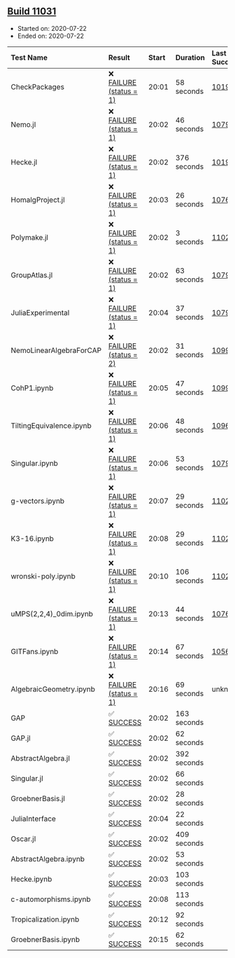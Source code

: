 ## [Build 11031](https://oscarci.mathematik.uni-kl.de/job/oscar/11031/)

* Started on: 2020-07-22
* Ended on: 2020-07-22

| Test Name    | Result | Start | Duration | Last Success | First Failure |
|:-------------|:-------|:------|:---------|:-------------|:--------------|
| CheckPackages | ❌ [FAILURE (status = 1)](https://oscarci.mathematik.uni-kl.de/job/oscar/11031/artifact/logs/build-11031/CheckPackages.log) | 20:01 | 58 seconds | [10197](https://oscarci.mathematik.uni-kl.de/job/oscar/10197/) | [10198](https://oscarci.mathematik.uni-kl.de/job/oscar/10198/) |
| Nemo.jl | ❌ [FAILURE (status = 1)](https://oscarci.mathematik.uni-kl.de/job/oscar/11031/artifact/logs/build-11031/Nemo.jl.log) | 20:02 | 46 seconds | [10790](https://oscarci.mathematik.uni-kl.de/job/oscar/10790/) | [10791](https://oscarci.mathematik.uni-kl.de/job/oscar/10791/) |
| Hecke.jl | ❌ [FAILURE (status = 1)](https://oscarci.mathematik.uni-kl.de/job/oscar/11031/artifact/logs/build-11031/Hecke.jl.log) | 20:02 | 376 seconds | [10197](https://oscarci.mathematik.uni-kl.de/job/oscar/10197/) | [10198](https://oscarci.mathematik.uni-kl.de/job/oscar/10198/) |
| HomalgProject.jl | ❌ [FAILURE (status = 1)](https://oscarci.mathematik.uni-kl.de/job/oscar/11031/artifact/logs/build-11031/HomalgProject.jl.log) | 20:03 | 26 seconds | [10765](https://oscarci.mathematik.uni-kl.de/job/oscar/10765/) | [10766](https://oscarci.mathematik.uni-kl.de/job/oscar/10766/) |
| Polymake.jl | ❌ [FAILURE (status = 1)](https://oscarci.mathematik.uni-kl.de/job/oscar/11031/artifact/logs/build-11031/Polymake.jl.log) | 20:02 | 3 seconds | [11023](https://oscarci.mathematik.uni-kl.de/job/oscar/11023/) | [11024](https://oscarci.mathematik.uni-kl.de/job/oscar/11024/) |
| GroupAtlas.jl | ❌ [FAILURE (status = 1)](https://oscarci.mathematik.uni-kl.de/job/oscar/11031/artifact/logs/build-11031/GroupAtlas.jl.log) | 20:02 | 63 seconds | [10790](https://oscarci.mathematik.uni-kl.de/job/oscar/10790/) | [10791](https://oscarci.mathematik.uni-kl.de/job/oscar/10791/) |
| JuliaExperimental | ❌ [FAILURE (status = 1)](https://oscarci.mathematik.uni-kl.de/job/oscar/11031/artifact/logs/build-11031/JuliaExperimental.log) | 20:04 | 37 seconds | [10790](https://oscarci.mathematik.uni-kl.de/job/oscar/10790/) | [10791](https://oscarci.mathematik.uni-kl.de/job/oscar/10791/) |
| NemoLinearAlgebraForCAP | ❌ [FAILURE (status = 2)](https://oscarci.mathematik.uni-kl.de/job/oscar/11031/artifact/logs/build-11031/NemoLinearAlgebraForCAP.log) | 20:02 | 31 seconds | [10999](https://oscarci.mathematik.uni-kl.de/job/oscar/10999/) | [11000](https://oscarci.mathematik.uni-kl.de/job/oscar/11000/) |
| CohP1.ipynb | ❌ [FAILURE (status = 1)](https://oscarci.mathematik.uni-kl.de/job/oscar/11031/artifact/logs/build-11031/CohP1.ipynb.log) | 20:05 | 47 seconds | [10999](https://oscarci.mathematik.uni-kl.de/job/oscar/10999/) | [11000](https://oscarci.mathematik.uni-kl.de/job/oscar/11000/) |
| TiltingEquivalence.ipynb | ❌ [FAILURE (status = 1)](https://oscarci.mathematik.uni-kl.de/job/oscar/11031/artifact/logs/build-11031/TiltingEquivalence.ipynb.log) | 20:06 | 48 seconds | [10962](https://oscarci.mathematik.uni-kl.de/job/oscar/10962/) | [10963](https://oscarci.mathematik.uni-kl.de/job/oscar/10963/) |
| Singular.ipynb | ❌ [FAILURE (status = 1)](https://oscarci.mathematik.uni-kl.de/job/oscar/11031/artifact/logs/build-11031/Singular.ipynb.log) | 20:06 | 53 seconds | [10790](https://oscarci.mathematik.uni-kl.de/job/oscar/10790/) | [10791](https://oscarci.mathematik.uni-kl.de/job/oscar/10791/) |
| g-vectors.ipynb | ❌ [FAILURE (status = 1)](https://oscarci.mathematik.uni-kl.de/job/oscar/11031/artifact/logs/build-11031/g-vectors.ipynb.log) | 20:07 | 29 seconds | [11023](https://oscarci.mathematik.uni-kl.de/job/oscar/11023/) | [11024](https://oscarci.mathematik.uni-kl.de/job/oscar/11024/) |
| K3-16.ipynb | ❌ [FAILURE (status = 1)](https://oscarci.mathematik.uni-kl.de/job/oscar/11031/artifact/logs/build-11031/K3-16.ipynb.log) | 20:08 | 29 seconds | [11023](https://oscarci.mathematik.uni-kl.de/job/oscar/11023/) | [11024](https://oscarci.mathematik.uni-kl.de/job/oscar/11024/) |
| wronski-poly.ipynb | ❌ [FAILURE (status = 1)](https://oscarci.mathematik.uni-kl.de/job/oscar/11031/artifact/logs/build-11031/wronski-poly.ipynb.log) | 20:10 | 106 seconds | [11029](https://oscarci.mathematik.uni-kl.de/job/oscar/11029/) | [11030](https://oscarci.mathematik.uni-kl.de/job/oscar/11030/) |
| uMPS(2,2,4)_0dim.ipynb | ❌ [FAILURE (status = 1)](https://oscarci.mathematik.uni-kl.de/job/oscar/11031/artifact/logs/build-11031/uMPS-2-2-4-_0dim.ipynb.log) | 20:13 | 44 seconds | [10765](https://oscarci.mathematik.uni-kl.de/job/oscar/10765/) | [10766](https://oscarci.mathematik.uni-kl.de/job/oscar/10766/) |
| GITFans.ipynb | ❌ [FAILURE (status = 1)](https://oscarci.mathematik.uni-kl.de/job/oscar/11031/artifact/logs/build-11031/GITFans.ipynb.log) | 20:14 | 67 seconds | [10566](https://oscarci.mathematik.uni-kl.de/job/oscar/10566/) | [10567](https://oscarci.mathematik.uni-kl.de/job/oscar/10567/) |
| AlgebraicGeometry.ipynb | ❌ [FAILURE (status = 1)](https://oscarci.mathematik.uni-kl.de/job/oscar/11031/artifact/logs/build-11031/AlgebraicGeometry.ipynb.log) | 20:16 | 69 seconds | unknown | unknown |
| GAP | ✅ [SUCCESS](https://oscarci.mathematik.uni-kl.de/job/oscar/11031/artifact/logs/build-11031/GAP.log) | 20:02 | 163 seconds |  |  |
| GAP.jl | ✅ [SUCCESS](https://oscarci.mathematik.uni-kl.de/job/oscar/11031/artifact/logs/build-11031/GAP.jl.log) | 20:02 | 62 seconds |  |  |
| AbstractAlgebra.jl | ✅ [SUCCESS](https://oscarci.mathematik.uni-kl.de/job/oscar/11031/artifact/logs/build-11031/AbstractAlgebra.jl.log) | 20:02 | 392 seconds |  |  |
| Singular.jl | ✅ [SUCCESS](https://oscarci.mathematik.uni-kl.de/job/oscar/11031/artifact/logs/build-11031/Singular.jl.log) | 20:02 | 66 seconds |  |  |
| GroebnerBasis.jl | ✅ [SUCCESS](https://oscarci.mathematik.uni-kl.de/job/oscar/11031/artifact/logs/build-11031/GroebnerBasis.jl.log) | 20:02 | 28 seconds |  |  |
| JuliaInterface | ✅ [SUCCESS](https://oscarci.mathematik.uni-kl.de/job/oscar/11031/artifact/logs/build-11031/JuliaInterface.log) | 20:04 | 22 seconds |  |  |
| Oscar.jl | ✅ [SUCCESS](https://oscarci.mathematik.uni-kl.de/job/oscar/11031/artifact/logs/build-11031/Oscar.jl.log) | 20:02 | 409 seconds |  |  |
| AbstractAlgebra.ipynb | ✅ [SUCCESS](https://oscarci.mathematik.uni-kl.de/job/oscar/11031/artifact/logs/build-11031/AbstractAlgebra.ipynb.log) | 20:02 | 53 seconds |  |  |
| Hecke.ipynb | ✅ [SUCCESS](https://oscarci.mathematik.uni-kl.de/job/oscar/11031/artifact/logs/build-11031/Hecke.ipynb.log) | 20:03 | 103 seconds |  |  |
| c-automorphisms.ipynb | ✅ [SUCCESS](https://oscarci.mathematik.uni-kl.de/job/oscar/11031/artifact/logs/build-11031/c-automorphisms.ipynb.log) | 20:08 | 113 seconds |  |  |
| Tropicalization.ipynb | ✅ [SUCCESS](https://oscarci.mathematik.uni-kl.de/job/oscar/11031/artifact/logs/build-11031/Tropicalization.ipynb.log) | 20:12 | 92 seconds |  |  |
| GroebnerBasis.ipynb | ✅ [SUCCESS](https://oscarci.mathematik.uni-kl.de/job/oscar/11031/artifact/logs/build-11031/GroebnerBasis.ipynb.log) | 20:15 | 62 seconds |  |  |

